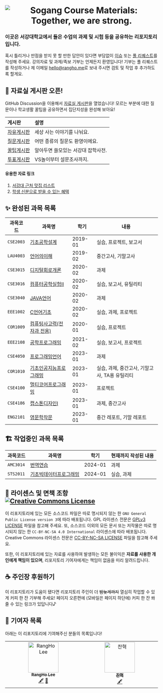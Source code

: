 <h1 align="center"><img src="https://user-images.githubusercontent.com/10833976/111170707-92b1d680-85e7-11eb-8e58-1eac6ef8998b.png" alt="Sogang Course Materials: Together, we are strong." /></h1>

### 이곳은 서강대학교에서 들은 수업의 과제 및 시험 등을 공유하는 리포지토리입니다.

혹시 틀리거나 만점을 받지 못 할 만한 답안이 있다면 부담없이 [이슈](https://github.com/RangHo/sogang-courses/issues/new/choose) 또는 [풀 리퀘스트](https://github.com/RangHo/sogang-courses/compare)를 작성해 주세요. 강의자료 및 과제/족보 기부는 언제든지 환영입니다! 기부는 풀 리퀘스트를 작성하거나 제 이메일 [hello@rangho.me](mailto:hello@rangho.me)로 보내 주시면 검토 및 작업 후 추가하도록 할게요.

## 📢 자료실 게시판 오픈!

GitHub Discussion을 이용해서 [자료실 게시판](https://github.com/RangHo/sogang-courses/discussions)을 열었습니다! 모르는 부분에 대한 질문이나 학교생활 꿀팁을 공유하면서 집단지성을 완성해 보아요!

| 게시판 | 설명 |
|:------ |:---- |
| [자유게시판](https://github.com/RangHo/sogang-courses/discussions/categories/%EC%9E%90%EC%9C%A0%EA%B2%8C%EC%8B%9C%ED%8C%90) | 세상 사는 이야기를 나눠요. |
| [질문게시판](https://github.com/RangHo/sogang-courses/discussions/categories/%EC%A7%88%EB%AC%B8%EA%B2%8C%EC%8B%9C%ED%8C%90) | 어떤 종류의 질문도 환영이에요. |
| [꿀팁게시판](https://github.com/RangHo/sogang-courses/discussions/categories/%EA%BF%80%ED%8C%81%EA%B2%8C%EC%8B%9C%ED%8C%90) | 알아두면 쓸모있는 서강대 잡학사전. |
| [투표게시판](https://github.com/RangHo/sogang-courses/discussions/categories/%ED%88%AC%ED%91%9C%EA%B2%8C%EC%8B%9C%ED%8C%90) | VS놀이부터 설문조사까지. |

#### 유용한 자료 링크

1. [서강대 근처 맛집 리스트](https://github.com/RangHo/sogang-courses/discussions/7)
2. [학생 신분으로 받을 수 있는 혜택](https://github.com/RangHo/sogang-courses/discussions/13)

## ✨ 완성된 과목 목록

| 과목코드 | 과목명 | 학기 | 내용 |
| -------- | ------ | ---- | ---- |
| `CSE2003` | [기초공학설계](CSE2003) | 2019-01 | 실습, 프로젝트, 보고서 |
| `LAU4003` | [언어의이해](LAU4003) | 2019-02 | 중간고사, 기말고사 |
| `CSE3015` | [디지털회로개론](CSE3015) | 2020-02 | 과제 |
| `CSE3016` | [컴퓨터공학실험II](CSE3016) | 2020-02 | 실습, 보고서, 유틸리티 |
| `CSE3040` | [JAVA언어](CSE3040) | 2020-02 | 과제 |
| `EEE1002` | [C언어기초](EEE1002) | 2020-02 | 실습, 과제, 프로젝트 |
| `COR1009` | [컴퓨팅사고력(전자과 전용)](COR1009) | 2020-01 | 실습, 프로젝트 |
| `EEE2108` | [공학프로그래밍](EEE2108) | 2021-02 | 실습, 보고서, 프로젝트 |
| `CSE4050` | [프로그래밍언어](CSE4050) | 2023-01 | 과제 |
| `COR1010` | [기초인공지능프로그래밍](COR1010) | 2023-01 | 실습, 과제, 중간고사, 기말고사, TA용 유틸리티 |
| `CSE4100` | [멀티코어프로그래밍](CSE4100) | 2023-01 | 프로젝트 |
| `CSE4186` | [캡스톤디자인I](CSE4186) | 2023-01 | 과제, 중간고사 |
| `ENG2101` | [영문학작문](ENG2101) | 2023-01 | 중간 레포트, 기말 레포트 |

## 🏗️ 작업중인 과목 목록
| 과목코드 | 과목명 | 학기 | 현재까지 작성된 내용 |
| -------- | ------ | ---- | -------------------- |
| `AMC3014` | [번역연습](AMC3014) | 2024-01 | 과제 |
| `STS2011` | [기초빅데이터프로그래밍](STS2011) | 2024-01 | 실습, 과제 |

## 📝 라이센스 및 면책 조항 <a rel="license" href="http://creativecommons.org/licenses/by-nc-sa/4.0/"><img alt="Creative Commons License" style="border-width:0" src="https://i.creativecommons.org/l/by-nc-sa/4.0/80x15.png" /></a>
이 리포지토리에 있는 모든 소스코드 파일은 따로 명시되지 않는 한 `GNU General Public License version 3`에 따라 배포됩니다. GPL 라이센스 전문은 [GPLv3 LICENSE](LICENSE.GPLv3) 파일을 참고해 주세요. 또, 소스코드 이외의 모든 문서 또는 저작물은 따로 명시되지 않는 한 `CC-BY-NC-SA 4.0 International` 라이센스에 따라 배포됩니다. Creative Commons 라이센스 전문은 [CC-BY-NC-SA LICENSE](LICENSE.CC-BY-NC-SA-4.0-International) 파일을 참고해 주세요.

또한, 이 리포지토리에 있는 자료를 사용하여 발생하는 모든 불이익은 **자료를 사용한 개인에게 책임이 있으며**, 리포지토리 기여자에게는 책임이 없음을 미리 알려드립니다.

## ☕ 주인장 후원하기
이 리포지토리가 도움이 됐다면 리포지토리 주인이 더 ~~밤늦게까지~~ 열심히 작업할 수 있게 커피 한 잔 기부해 주세요! 페이지 오른편에 (모바일은 페이지 하단에) 커피 한 잔 쏴 줄 수 있는 링크가 있답니다♪

## 👀 기여자 목록

아래는 이 리포지토리에 기여해주신 분들의 목록입니다!

<!-- ALL-CONTRIBUTORS-LIST:START - Do not remove or modify this section -->
<!-- prettier-ignore-start -->
<!-- markdownlint-disable -->
<table>
  <tbody>
    <tr>
      <td align="center" valign="top" width="14.28%"><a href="https://rangho.me/"><img src="https://avatars.githubusercontent.com/u/10833976?v=4?s=100" width="100px;" alt="RangHo Lee"/><br /><sub><b>RangHo Lee</b></sub></a><br /><a href="#content-RangHo" title="Content">🖋</a> <a href="#maintenance-RangHo" title="Maintenance">🚧</a></td>
      <td align="center" valign="top" width="14.28%"><a href="https://github.com/charlielee206"><img src="https://avatars.githubusercontent.com/u/34549609?v=4?s=100" width="100px;" alt="찬혁"/><br /><sub><b>찬혁</b></sub></a><br /><a href="#content-charlielee206" title="Content">🖋</a></td>
    </tr>
  </tbody>
</table>

<!-- markdownlint-restore -->
<!-- prettier-ignore-end -->

<!-- ALL-CONTRIBUTORS-LIST:END -->
